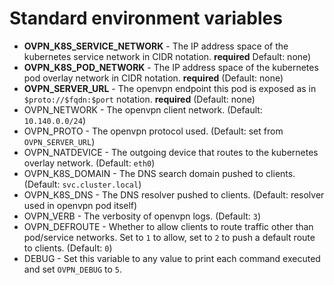 # Standard environment variables

* **OVPN_K8S_SERVICE_NETWORK** - The IP address space of the kubernetes service network in CIDR notation. **required** Default: none)
* **OVPN_K8S_POD_NETWORK** - The IP address space of the kubernetes pod overlay network in CIDR notation. **required** (Default: none)
* **OVPN_SERVER_URL** - The openvpn endpoint this pod is exposed as in `$proto://$fqdn:$port` notation. **required** (Default: none)
* OVPN_NETWORK - The openvpn client network. (Default: `10.140.0.0/24`)
* OVPN_PROTO - The openvpn protocol used. (Default: set from `OVPN_SERVER_URL`)
* OVPN_NATDEVICE - The outgoing device that routes to the kubernetes overlay network. (Default: `eth0`)
* OVPN_K8S_DOMAIN - The DNS search domain pushed to clients. (Default: `svc.cluster.local`)
* OVPN_K8S_DNS - The DNS resolver pushed to clients. (Default: resolver used in openvpn pod itself)
* OVPN_VERB - The verbosity of openvpn logs. (Default: `3`)
* OVPN_DEFROUTE - Whether to allow clients to route traffic other than pod/service networks. Set to `1` to allow, set to `2` to push a default route to clients. (Default: `0`)
* DEBUG - Set this variable to any value to print each command executed and set `OVPN_DEBUG` to `5`.
